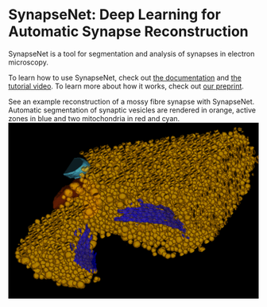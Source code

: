 # SynapseNet: Deep Learning for Automatic Synapse Reconstruction

SynapseNet is a tool for segmentation and analysis of synapses in electron microscopy.

To learn how to use SynapseNet, check out [the documentation](https://computational-cell-analytics.github.io/synapse-net/) and [the tutorial video](https://youtu.be/7n8Oq1uAByE).
To learn more about how it works, check out [our preprint](https://www.biorxiv.org/content/10.1101/2024.12.02.626387v1).

See an example reconstruction of a mossy fibre synapse with SynapseNet.
Automatic segmentation of synaptic vesicles are rendered in orange, active zones in blue and two mitochondria in red and cyan.
![Reconstruction of a mossy fiber synapse](doc/images/synapse-reconstruction.png)
